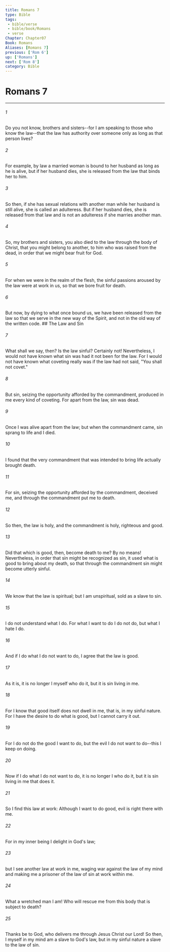 ```yaml
---
title: Romans 7
type: Bible
tags:
 - bible/verse
 - bible/book/Romans
 - verse
Chapter: Chapter07
Book: Romans
Aliases: [Romans 7]
previous: ['Rom 6']
up: ['Romans']
next: ['Rom 8']
category: Bible
---
```

# Romans 7

***


###### 1 
Do you not know, brothers and sisters--for I am speaking to those who know the law--that the law has authority over someone only as long as that person lives? 

###### 2 
For example, by law a married woman is bound to her husband as long as he is alive, but if her husband dies, she is released from the law that binds her to him. 

###### 3 
So then, if she has sexual relations with another man while her husband is still alive, she is called an adulteress. But if her husband dies, she is released from that law and is not an adulteress if she marries another man. 

###### 4 
So, my brothers and sisters, you also died to the law through the body of Christ, that you might belong to another, to him who was raised from the dead, in order that we might bear fruit for God. 

###### 5 
For when we were in the realm of the flesh, the sinful passions aroused by the law were at work in us, so that we bore fruit for death. 

###### 6 
But now, by dying to what once bound us, we have been released from the law so that we serve in the new way of the Spirit, and not in the old way of the written code. ## The Law and Sin 

###### 7 
What shall we say, then? Is the law sinful? Certainly not! Nevertheless, I would not have known what sin was had it not been for the law. For I would not have known what coveting really was if the law had not said, "You shall not covet." 

###### 8 
But sin, seizing the opportunity afforded by the commandment, produced in me every kind of coveting. For apart from the law, sin was dead. 

###### 9 
Once I was alive apart from the law; but when the commandment came, sin sprang to life and I died. 

###### 10 
I found that the very commandment that was intended to bring life actually brought death. 

###### 11 
For sin, seizing the opportunity afforded by the commandment, deceived me, and through the commandment put me to death. 

###### 12 
So then, the law is holy, and the commandment is holy, righteous and good. 

###### 13 
Did that which is good, then, become death to me? By no means! Nevertheless, in order that sin might be recognized as sin, it used what is good to bring about my death, so that through the commandment sin might become utterly sinful. 

###### 14 
We know that the law is spiritual; but I am unspiritual, sold as a slave to sin. 

###### 15 
I do not understand what I do. For what I want to do I do not do, but what I hate I do. 

###### 16 
And if I do what I do not want to do, I agree that the law is good. 

###### 17 
As it is, it is no longer I myself who do it, but it is sin living in me. 

###### 18 
For I know that good itself does not dwell in me, that is, in my sinful nature. For I have the desire to do what is good, but I cannot carry it out. 

###### 19 
For I do not do the good I want to do, but the evil I do not want to do--this I keep on doing. 

###### 20 
Now if I do what I do not want to do, it is no longer I who do it, but it is sin living in me that does it. 

###### 21 
So I find this law at work: Although I want to do good, evil is right there with me. 

###### 22 
For in my inner being I delight in God's law; 

###### 23 
but I see another law at work in me, waging war against the law of my mind and making me a prisoner of the law of sin at work within me. 

###### 24 
What a wretched man I am! Who will rescue me from this body that is subject to death? 

###### 25 
Thanks be to God, who delivers me through Jesus Christ our Lord! So then, I myself in my mind am a slave to God's law, but in my sinful nature a slave to the law of sin. 

